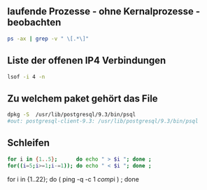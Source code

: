 ## laufende Prozesse - ohne Kernalprozesse - beobachten 

```bash 
ps -ax | grep -v " \[.*\]"
```

## Liste der offenen IP4 Verbindungen
```bash 
lsof -i 4 -n  
```
## Zu welchem paket gehört das File  
```bash 
dpkg -S  /usr/lib/postgresql/9.3/bin/psql 
#out: postgresql-client-9.3: /usr/lib/postgresql/9.3/bin/psql
```

## Schleifen 

```bash
for i in {1..5};      do echo " > $i "; done ; 
for((i=5;i>=1;i-=1)); do echo " < $i "; done ;

```




for i in {1..22};   do   ( ping -q -c 1 $comp$i ) ; done

